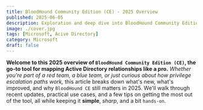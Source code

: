 ```yaml
---
title: BloodHound Community Edition (CE) - 2025 Overview
published: 2025-06-05
description: Exploration and deep dive into BloodHound Community Edition, pushing it to its limits and navigating the entire platform end-to-end.
image: ./cover.jpg
tags: [Microsoft, Acive Directory]
category: Microsoft
draft: false
---
```


**Welcome to this 2025 overview of `BloodHound Community Edition (CE)`, the go-to tool for mapping Active Directory relationships like a pro.** *Whether you're part of a red team, a blue team, or just curious about how privilege escalation paths work,* this article breaks down what's new, what's improved, and why `BloodHound CE` still matters in 2025. We'll walk through recent updates, practical use cases, and a few tips on getting the most out of the tool, all while keeping it **simple**, *sharp*, and a bit `hands-on`.
